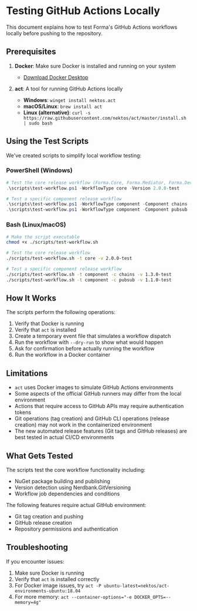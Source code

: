 # Testing GitHub Actions Locally

This document explains how to test Forma's GitHub Actions workflows locally before pushing to the repository.

## Prerequisites

1. **Docker**: Make sure Docker is installed and running on your system
   - [Download Docker Desktop](https://www.docker.com/products/docker-desktop)

2. **act**: A tool for running GitHub Actions locally
   - **Windows**: `winget install nektos.act`
   - **macOS/Linux**: `brew install act`
   - **Linux (alternative)**: `curl -s https://raw.githubusercontent.com/nektos/act/master/install.sh | sudo bash`

## Using the Test Scripts

We've created scripts to simplify local workflow testing:

### PowerShell (Windows)

```powershell
# Test the core release workflow (Forma.Core, Forma.Mediator, Forma.Decorator)
.\scripts\test-workflow.ps1 -WorkflowType core -Version 2.0.0-test

# Test a specific component release workflow
.\scripts\test-workflow.ps1 -WorkflowType component -Component chains -Version 1.3.0-test
.\scripts\test-workflow.ps1 -WorkflowType component -Component pubsub -Version 1.1.0-test
```

### Bash (Linux/macOS)

```bash
# Make the script executable
chmod +x ./scripts/test-workflow.sh

# Test the core release workflow
./scripts/test-workflow.sh -t core -v 2.0.0-test

# Test a specific component release workflow
./scripts/test-workflow.sh -t component -c chains -v 1.3.0-test
./scripts/test-workflow.sh -t component -c pubsub -v 1.1.0-test
```

## How It Works

The scripts perform the following operations:

1. Verify that Docker is running
2. Verify that `act` is installed
3. Create a temporary event file that simulates a workflow dispatch
4. Run the workflow with `--dry-run` to show what would happen
5. Ask for confirmation before actually running the workflow
6. Run the workflow in a Docker container

## Limitations

- `act` uses Docker images to simulate GitHub Actions environments
- Some aspects of the official GitHub runners may differ from the local environment
- Actions that require access to GitHub APIs may require authentication tokens
- Git operations (tag creation) and GitHub CLI operations (release creation) may not work in the containerized environment
- The new automated release features (Git tags and GitHub releases) are best tested in actual CI/CD environments

## What Gets Tested

The scripts test the core workflow functionality including:
- NuGet package building and publishing
- Version detection using Nerdbank.GitVersioning
- Workflow job dependencies and conditions

The following features require actual GitHub environment:
- Git tag creation and pushing
- GitHub release creation
- Repository permissions and authentication

## Troubleshooting

If you encounter issues:

1. Make sure Docker is running
2. Verify that `act` is installed correctly
3. For Docker image issues, try `act -P ubuntu-latest=nektos/act-environments-ubuntu:18.04`
4. For more memory: `act --container-options="-e DOCKER_OPTS=--memory=4g"`
